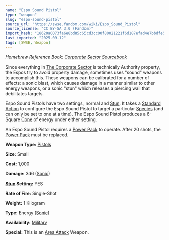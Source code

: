```yaml
---
name: "Espo Sound Pistol"
type: "weapon"
slug: "espo-sound-pistol"
source_url: "https://swse.fandom.com/wiki/Espo_Sound_Pistol"
source_license: "CC BY-SA 3.0 (Fandom)"
import_hash: "18620a0073fa6e8bd85c65cd3cc00f80021221f6d187efad4e7bbdfe5004283a"
last_imported: "2025-09-12"
tags: [SWSE, Weapon]
---
```

*Homebrew Reference Book: [Corporate Sector Sourcebook](https://swse.fandom.com/wiki/Corporate_Sector_Sourcebook)*

Since everything in [The Corporate Sector](https://swse.fandom.com/wiki/The_Corporate_Sector) is technically Authority property, the Espos try to avoid property damage, sometimes uses "sound" weapons to accomplish this. These weapons can be calibrated for a number of effects: a sonic blast, which causes damage in a manner similar to other energy weapons, or a sonic "stun" which releases a piercing wail that debilitates targets.

Espo Sound Pistols have two settings, normal and [Stun](https://swse.fandom.com/wiki/Stun). It takes a [Standard Action](https://swse.fandom.com/wiki/Standard_Action) to configure the Espo Sound Pistol to target a particular [Species](https://swse.fandom.com/wiki/Species) (and can only be set to one at a time). The Espo Sound Pistol produces a 6-Square [Cone](https://swse.fandom.com/wiki/Cone) of energy under either setting.

An Espo Sound Pistol requires a [Power Pack](https://swse.fandom.com/wiki/Power_Pack) to operate. After 20 shots, the [Power Pack](https://swse.fandom.com/wiki/Power_Pack) must be replaced.

**Weapon Type:** [Pistols](https://swse.fandom.com/wiki/Pistols)

**Size:** Small

**Cost:** 1,000

**Damage:** 3d6 ([Sonic](https://swse.fandom.com/wiki/Sonic))

**[Stun](https://swse.fandom.com/wiki/Stun) Setting:** YES

**Rate of Fire:** Single-Shot

**Weight:** 1 Kilogram

**Type:** Energy ([Sonic](https://swse.fandom.com/wiki/Sonic))

**Availability:** [Military](https://swse.fandom.com/wiki/Military)

**Special:** This is an [Area Attack](https://swse.fandom.com/wiki/Area_Attack) Weapon.